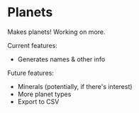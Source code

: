 # Planets
Makes planets! Working on more.

Current features:
- Generates names & other info

Future features:
- Minerals (potentially, if there's interest)
- More planet types
- Export to CSV
